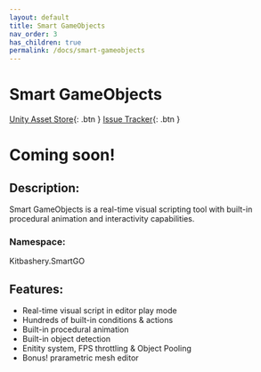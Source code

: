 ```yaml
---
layout: default
title: Smart GameObjects
nav_order: 3
has_children: true
permalink: /docs/smart-gameobjects
---
```


# Smart GameObjects
[Unity Asset Store](https://assetstore.unity.com/packages/slug/248930){: .btn }
[Issue Tracker](https://github.com/Kitbashery/smart-gameobjects-issue-tracker/issues){: .btn }

# Coming soon!

## Description:
Smart GameObjects is a real-time visual scripting tool with built-in procedural animation and interactivity capabilities.

### Namespace:
Kitbashery.SmartGO

## Features:
* Real-time visual script in editor play mode
* Hundreds of built-in conditions & actions
* Built-in procedural animation
* Built-in object detection
* Enitity system, FPS throttling & Object Pooling
* Bonus! prarametric mesh editor
